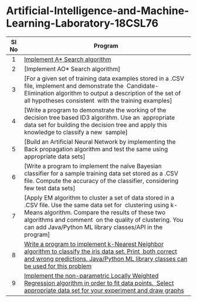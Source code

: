 # Artificial-Intelligence-and-Machine-Learning-Laboratory-18CSL76

| Sl No | Program |
| :-------------: | ------------- |
| 1 | [Implement A* Search algorithm](https://github.com/Sarveshp29/Artificial-Intelligence-and-Machine-Learning-Laboratory-18CSL76/tree/main/Program%201) |
| 2 | [Implement AO* Search algorithm]  |
| 3 | [For a given set of training data examples stored in a .CSV file, implement and demonstrate the  Candidate-Elimination algorithm to output a description of the set of all hypotheses consistent  with the training examples]  |
| 4 | [Write a program to demonstrate the working of the decision tree based ID3 algorithm. Use an  appropriate data set for building the decision tree and apply this knowledge to classify a new  sample] |
| 5 | [Build an Artificial Neural Network by implementing the Back propagation algorithm and test the same using appropriate data sets]  |
| 6 | [Write a program to implement the naïve Bayesian classifier for a sample training data set stored as a .CSV file. Compute the accuracy of the classifier, considering few test data sets]  |
| 7 | [Apply EM algorithm to cluster a set of data stored in a .CSV file. Use the same data set for  clustering using k-Means algorithm. Compare the results of these two algorithms and comment  on the quality of clustering. You can add Java/Python ML library classes/API in the program]  |
| 8 | [Write a program to implement k-Nearest Neighbor algorithm to classify the iris data set. Print  both correct and wrong predictions. Java/Python ML library classes can be used for this problem](https://github.com/Sarveshp29/Artificial-Intelligence-and-Machine-Learning-Laboratory-18CSL76/tree/main/Program%208)  |
| 9 | [Implement the non-parametric Locally Weighted Regression algorithm in order to fit data points.  Select appropriate data set for your experiment and draw graphs](https://github.com/Sarveshp29/Artificial-Intelligence-and-Machine-Learning-Laboratory-18CSL76/tree/main/Program%209) |
